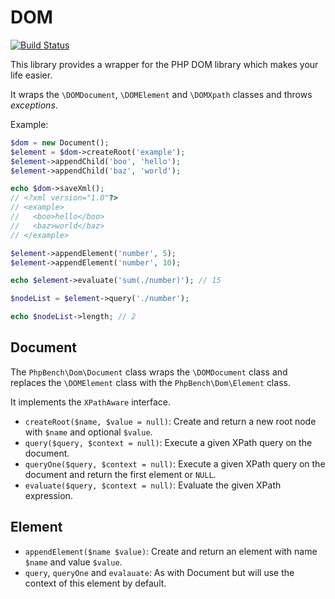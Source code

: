 DOM
===

[![Build Status](https://travis-ci.org/phpbench/dom.svg?branch=master)](https://travis-ci.org/phpbench/dom)

This library provides a wrapper for the PHP DOM library which makes your life
easier.

It wraps the `\DOMDocument`, `\DOMElement` and `\DOMXpath` classes and
throws *exceptions*.

Example:

```php
$dom = new Document();
$element = $dom->createRoot('example');
$element->appendChild('boo', 'hello');
$element->appendChild('baz', 'world');

echo $dom->saveXml();
// <?xml version="1.0"?>
// <example>
//   <boo>hello</boo>
//   <baz>world</baz>
// </example>

$element->appendElement('number', 5);
$element->appendElement('number', 10);

echo $element->evaluate('sum(./number)'); // 15

$nodeList = $element->query('./number');

echo $nodeList->length; // 2
```

Document
--------

The `PhpBench\Dom\Document` class wraps the `\DOMDocument` class and replaces the
`\DOMElement` class with the `PhpBench\Dom\Element` class.

It implements the `XPathAware` interface.

- `createRoot($name, $value = null)`: Create and return a new root node with `$name` and optional
  `$value`.
- `query($query, $context = null)`: Execute a given XPath query on the
  document.
- `queryOne($query, $context = null)`: Execute a given XPath query on the
  document and return the first element or `NULL`.
- `evaluate($query, $context = null)`: Evaluate the given XPath expression.

Element
-------

- `appendElement($name $value)`: Create and return an element with name
  `$name` and value `$value`.
- `query`, `queryOne` and `evalauate`: As with Document but will use the context of this element by
  default.
